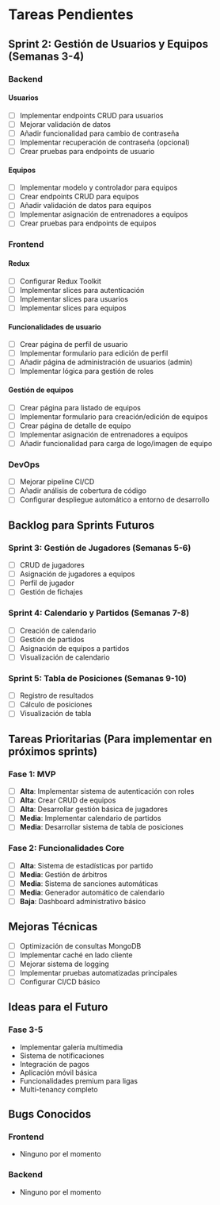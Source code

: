 # Tareas Pendientes

## Sprint 2: Gestión de Usuarios y Equipos (Semanas 3-4)

### Backend

#### Usuarios
- [ ] Implementar endpoints CRUD para usuarios
- [ ] Mejorar validación de datos
- [ ] Añadir funcionalidad para cambio de contraseña
- [ ] Implementar recuperación de contraseña (opcional)
- [ ] Crear pruebas para endpoints de usuario

#### Equipos
- [ ] Implementar modelo y controlador para equipos
- [ ] Crear endpoints CRUD para equipos
- [ ] Añadir validación de datos para equipos
- [ ] Implementar asignación de entrenadores a equipos
- [ ] Crear pruebas para endpoints de equipos

### Frontend

#### Redux
- [ ] Configurar Redux Toolkit
- [ ] Implementar slices para autenticación
- [ ] Implementar slices para usuarios
- [ ] Implementar slices para equipos

#### Funcionalidades de usuario
- [ ] Crear página de perfil de usuario
- [ ] Implementar formulario para edición de perfil
- [ ] Añadir página de administración de usuarios (admin)
- [ ] Implementar lógica para gestión de roles

#### Gestión de equipos
- [ ] Crear página para listado de equipos
- [ ] Implementar formulario para creación/edición de equipos
- [ ] Crear página de detalle de equipo
- [ ] Implementar asignación de entrenadores a equipos
- [ ] Añadir funcionalidad para carga de logo/imagen de equipo

### DevOps
- [ ] Mejorar pipeline CI/CD
- [ ] Añadir análisis de cobertura de código
- [ ] Configurar despliegue automático a entorno de desarrollo

## Backlog para Sprints Futuros

### Sprint 3: Gestión de Jugadores (Semanas 5-6)
- [ ] CRUD de jugadores
- [ ] Asignación de jugadores a equipos
- [ ] Perfil de jugador
- [ ] Gestión de fichajes

### Sprint 4: Calendario y Partidos (Semanas 7-8)
- [ ] Creación de calendario
- [ ] Gestión de partidos
- [ ] Asignación de equipos a partidos
- [ ] Visualización de calendario

### Sprint 5: Tabla de Posiciones (Semanas 9-10)
- [ ] Registro de resultados
- [ ] Cálculo de posiciones
- [ ] Visualización de tabla

## Tareas Prioritarias (Para implementar en próximos sprints)

### Fase 1: MVP
- [ ] **Alta**: Implementar sistema de autenticación con roles
- [ ] **Alta**: Crear CRUD de equipos
- [ ] **Alta**: Desarrollar gestión básica de jugadores
- [ ] **Media**: Implementar calendario de partidos
- [ ] **Media**: Desarrollar sistema de tabla de posiciones

### Fase 2: Funcionalidades Core
- [ ] **Alta**: Sistema de estadísticas por partido
- [ ] **Media**: Gestión de árbitros
- [ ] **Media**: Sistema de sanciones automáticas
- [ ] **Media**: Generador automático de calendario
- [ ] **Baja**: Dashboard administrativo básico

## Mejoras Técnicas

- [ ] Optimización de consultas MongoDB
- [ ] Implementar caché en lado cliente
- [ ] Mejorar sistema de logging
- [ ] Implementar pruebas automatizadas principales
- [ ] Configurar CI/CD básico

## Ideas para el Futuro

### Fase 3-5
- Implementar galería multimedia
- Sistema de notificaciones
- Integración de pagos
- Aplicación móvil básica
- Funcionalidades premium para ligas
- Multi-tenancy completo

## Bugs Conocidos

### Frontend
- Ninguno por el momento

### Backend
- Ninguno por el momento 